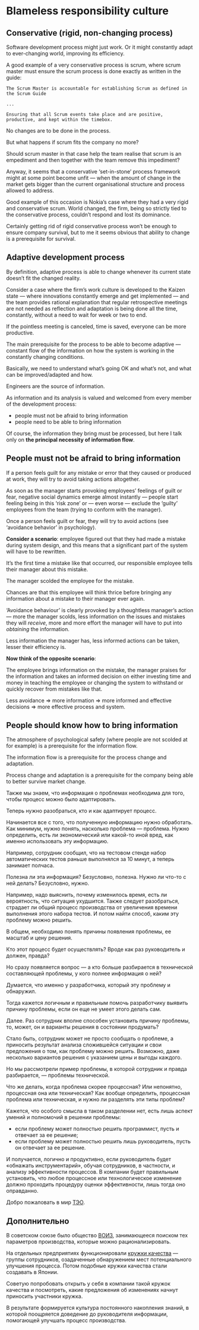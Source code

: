 # Blameless responsibility culture

## Conservative (rigid, non-changing process)

Software development process might just work. Or it might constantly adapt to ever-changing world, improving its efficiency.

A good example of a very conservative process is scrum, where scrum master must ensure the scrum process is done exactly as written in the guide:

```
The Scrum Master is accountable for establishing Scrum as defined in the Scrum Guide

...

Ensuring that all Scrum events take place and are positive, productive, and kept within the timebox.
```
No changes are to be done in the process.

But what happens if scrum fits the company no more?

Should scrum master in that case help the team realise that scrum is an empediment and then together with the team remove this impediment?

Anyway, it seems that a conservative ‘set-in-stone’ process framework might at some point become unfit — when the amount of change in the market gets bigger than the current organisational structure and process allowed to address.

Good example of this occasion is Nokia’s case where they had a very rigid and conservative scrum. World changed, the firm, being so strictly tied to the conservative process, couldn’t respond and lost its dominance.

Certainly getting rid of rigid conservative process won’t be enough to ensure company survival, but to me it seems obvious that ability to change is a prerequisite for survival.

## Adaptive development process

By definition, adaptive process is able to change whenever its current state doesn’t fit the changed reality.

Consider a case where the firm’s work culture is developed to the Kaizen state — where innovations constantly emerge and get implemented — and the team provides rational explanation that regular retrospective meetings are not needed as reflection and adaptation is being done all the time, constantly, without a need to wait for week or two to end.

If the pointless meeting is canceled, time is saved, everyone can be more productive.

The main prerequisite for the process to be able to become adaptive — constant flow of the information on how the system is working in the constantly changing conditions.

Basically, we need to understand what’s going OK and what’s not, and what can be improved/adapted and how.

Engineers are the source of information.

As information and its analysis is valued and welcomed from every member of the development process:
- people must not be afraid to bring information
- people need to be able to bring information

Of course, the information they bring must be processed, but here I talk only on **the principal necessity of information flow**.

## People must not be afraid to bring information

If a person feels guilt for any mistake or error that they caused or produced at work, they will try to avoid taking actions altogether.

As soon as the manager starts provoking employees’ feelings of guilt or fear, negative social dynamics emerge almost instantly — people start feeling being in this ‘risk zone’ or — even worse — exclude the ‘guilty’ employees from the team (trying to conform with the manager).

Once a person feels guilt or fear, they will try to avoid actions (see ‘avoidance behavior’ in psychology).

**Consider a scenario**: employee figured out that they had made a mistake during system design, and this means that a significant part of the system will have to be rewritten.

It’s the first time a mistake like that occurred, our responsible employee tells their manager about this mistake.

The manager scolded the employee for the mistake.

Chances are that this employee will think thrice before bringing any information about a mistake to their manager ever again.

‘Avoidance behaviour’ is clearly provoked by a thoughtless manager’s action — more the manager scolds, less information on the issues and mistakes they will _receive_, more and more effort the manager will have to put into _obtaining_ the information.

Less information the manager has, less informed actions can be taken, lesser their efficiency is.

**Now think of the opposite scenario**:

The employee brings information on the mistake, the manager praises for the information and takes an informed decision on either investing time and money in teaching the employee or changing the system to withstand or quickly recover from mistakes like that.

Less avoidance => more information => more informed and effective decisions => more effective process and system.

## People should know how to bring information

The atmosphere of psychological safety (where people are not scolded at for example) is a prerequisite for the information flow.

The information flow is a prerequisite for the process change and adaptation.

Process change and adaptation is a prerequisite for the company being able to better survive market change.

Также мы знаем, что информация о проблемах необходима для того, чтобы процесс можно было адаптировать.

Теперь нужно разобраться, кто и как адаптирует процесс.

Начинается все с того, что полученную информацию нужно обработать. Как минимум, нужно понять, насколько проблема — проблема. Нужно определить, есть ли экономический или какой-то иной вред, как именно использовать эту информацию.

Например, сотрудник сообщил, что на тестовом стенде набор автоматических тестов раньше выполнялся за 10 минут, а теперь занимает полчаса.

Полезна ли эта информация? Безусловно, полезна. Нужно ли что-то с ней делать? Безусловно, нужно.

Например, надо выяснить, почему изменилось время, есть ли вероятность, что ситуация ухудшится. Также следует разобраться, страдает ли общий процесс производства от увеличения времени выполнения этого набора тестов. И потом найти способ, каким эту проблему можно решить.

В общем, необходимо понять причины появления проблемы, ее масштаб и цену решения.

Кто этот процесс будет осуществлять? Вроде как раз руководитель и должен, правда?

Но сразу появляется вопрос — а кто больше разбирается в технической составляющей проблемы, у кого полнее информация о ней?

Думается, что именно у разработчика, который эту проблему и обнаружил.

Тогда кажется логичным и правильным помочь разработчику выявить причину проблемы, если он еще не умеет этого делать сам.

Далее. Раз сотрудник вполне способен установить причину проблемы, то, может, он и варианты решения в состоянии продумать?

Стало быть, сотрудник может не просто сообщать о проблеме, а приносить результат анализа сложившейся ситуации и свои предложения о том, как проблему можно решить. Возможно, даже несколько вариантов решения с указанием цены и выгоды каждого.

Но мы рассмотрели пример проблемы, в которой сотрудник и правда разбирается, — проблемы технической.

Что же делать, когда проблема скорее процессная? Или непонятно, процессная она или техническая? Как вообще определить, процессная проблема или техническая, и нужно ли разделять эти типы проблем?

Кажется, что особого смысла в таком разделении нет, есть лишь аспект умений и полномочий в решении проблемы:
- если проблему может полностью решить программист, пусть и отвечает за ее решение;
- если проблему может полностью решить лишь руководитель, пусть он отвечает за ее решение.

И получается, логично и продуктивно, если руководитель будет «обнажать инструментарий», обучая сотрудников, в частности, и анализу эффективности процессов. В компании будет правильным установить, что любое процессное или технологическое изменение должно проходить процедуру оценки эффективности, лишь тогда оно оправданно.

Добро пожаловать в мир [ТЭО](https://ru.wikipedia.org/wiki/Технико-экономическое_обоснование).

## Дополнительно

В советском союзе было общество [ВОИЗ](https://ru.wikipedia.org/wiki/Всесоюзное_общество_изобретателей_и_рационализаторов), занимающееся поиском тех параметров производства, которые можно рационализировать.

На отдельных предприятиях функционировали [кружки качества](https://ru.wikipedia.org/wiki/Кружок_качества) — группы сотрудников, озадаченные обнаружением мест потенциального улучшения процесса. Потом подобные кружки качества стали создавать в Японии.

Советую попробовать открыть у себя в компании такой кружок качества и посмотреть, какие предложения об изменениях начнут приносить участники кружка.

В результате формируется культура постоянного накопления знаний, в которой поощряется доведение до руководителя информации, помогающей улучшать процесс производства.

